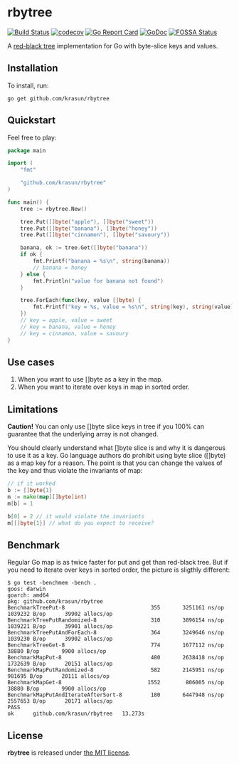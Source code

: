 # **rb**y**tree**

[![Build Status](https://travis-ci.com/krasun/rbytree.svg?branch=main)](https://travis-ci.com/krasun/rbytree)
[![codecov](https://codecov.io/gh/krasun/rbytree/branch/main/graph/badge.svg?token=8NU6LR4FQD)](https://codecov.io/gh/krasun/rbytree)
[![Go Report Card](https://goreportcard.com/badge/github.com/krasun/rbytree)](https://goreportcard.com/report/github.com/krasun/rbytree)
[![GoDoc](https://godoc.org/https://godoc.org/github.com/krasun/rbytree?status.svg)](https://godoc.org/github.com/krasun/rbytree)
[![FOSSA Status](https://app.fossa.com/api/projects/git%2Bgithub.com%2Fkrasun%2Frbytree.svg?type=shield)](https://app.fossa.com/projects/git%2Bgithub.com%2Fkrasun%2Frbytree?ref=badge_shield)

A [red-black tree](https://en.wikipedia.org/wiki/Red%E2%80%93black_tree) implementation for Go with byte-slice keys and values. 

## Installation 

To install, run:
```
go get github.com/krasun/rbytree
```

## Quickstart

Feel free to play: 

```go
package main

import (
	"fmt"

	"github.com/krasun/rbytree"
)

func main() {
	tree := rbytree.New()

	tree.Put([]byte("apple"), []byte("sweet"))
	tree.Put([]byte("banana"), []byte("honey"))
	tree.Put([]byte("cinnamon"), []byte("savoury"))

	banana, ok := tree.Get([]byte("banana"))
	if ok {
		fmt.Printf("banana = %s\n", string(banana))
		// banana = honey
	} else {
		fmt.Println("value for banana not found")
	}

	tree.ForEach(func(key, value []byte) {
		fmt.Printf("key = %s, value = %s\n", string(key), string(value))
	})
	// key = apple, value = sweet
	// key = banana, value = honey
	// key = cinnamon, value = savoury
}
```

## Use cases 

1. When you want to use []byte as a key in the map. 
2. When you want to iterate over keys in map in sorted order.

## Limitations 

**Caution!** You can only use []byte slice keys in tree if you 100% can guarantee that the underlying array is not changed.

You should clearly understand what []byte slice is and why it is dangerous to use it as a key. Go language authors do prohibit using byte slice ([]byte) as a map key for a reason. The point is that you can change the values of the key and thus violate the invariants of map: 

```go
// if it worked 
b := []byte{1}
m := make(map[[]byte]int)
m[b] = 1

b[0] = 2 // it would violate the invariants 
m[[]byte{1}] // what do you expect to receive?
```

## Benchmark

Regular Go map is as twice faster for put and get than red-black tree. But if you 
need to iterate over keys in sorted order, the picture is sligthly different: 

```
$ go test -benchmem -bench .
goos: darwin
goarch: amd64
pkg: github.com/krasun/rbytree
BenchmarkTreePut-8                     	     355	   3251161 ns/op	 1039232 B/op	   39902 allocs/op
BenchmarkTreePutRandomized-8           	     310	   3896154 ns/op	 1039221 B/op	   39901 allocs/op
BenchmarkTreePutAndForEach-8           	     364	   3249646 ns/op	 1039230 B/op	   39902 allocs/op
BenchmarkTreeGet-8                     	     774	   1677112 ns/op	   38880 B/op	    9900 allocs/op
BenchmarkMapPut-8                      	     480	   2638418 ns/op	 1732639 B/op	   20151 allocs/op
BenchmarkMapPutRandomized-8            	     582	   2145951 ns/op	  981695 B/op	   20111 allocs/op
BenchmarkMapGet-8                      	    1552	    806005 ns/op	   38880 B/op	    9900 allocs/op
BenchmarkMapPutAndIterateAfterSort-8   	     180	   6447948 ns/op	 2557653 B/op	   20171 allocs/op
PASS
ok  	github.com/krasun/rbytree	13.273s
```

## License 

**rb**y**tree** is released under [the MIT license](LICENSE).